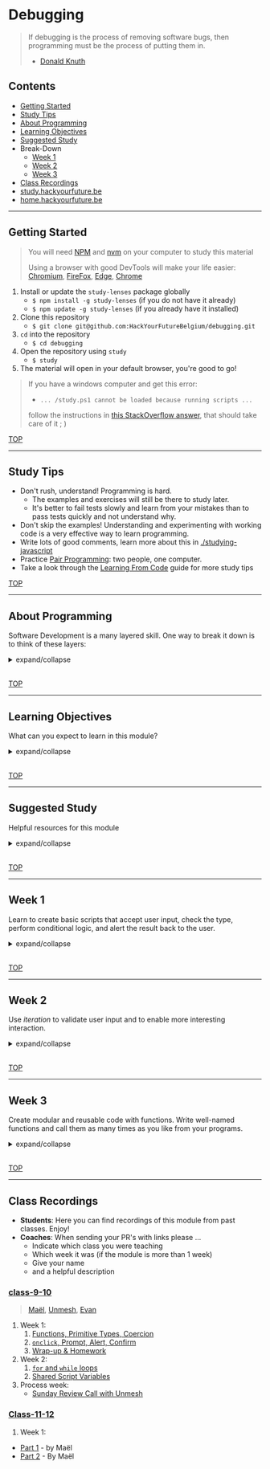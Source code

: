 # Debugging

> If debugging is the process of removing software bugs, then programming must be the process of putting them in.
> - [Donald Knuth](https://en.wikipedia.org/wiki/Donald_Knuth)

## Contents

- [Getting Started](#getting-started)
- [Study Tips](#study-tips)
- [About Programming](#about-programming)
- [Learning Objectives](#learning-objectives)
- [Suggested Study](#suggested-study)
- Break-Down
  - [Week 1](#week-1)
  - [Week 2](#week-2)
  - [Week 3](#week-3)
- [Class Recordings](#class-recordings)
- [study.hackyourfuture.be](https://study.hackyourfuture.be)
- [home.hackyourfuture.be](https://home.hackyourfuture.be/)

---

## Getting Started

> You will need [NPM](https://docs.npmjs.com/downloading-and-installing-node-js-and-npm) and [nvm](https://github.com/nvm-sh/nvm#installing-and-updating) on your computer to study this material
>
> Using a browser with good DevTools will make your life easier: [Chromium](http://www.chromium.org/getting-involved/download-chromium), [FireFox](https://www.mozilla.org/en-US/firefox/new/), [Edge](https://www.microsoft.com/edge), [Chrome](https://www.google.com/chrome/)

1. Install or update the `study-lenses` package globally
    - `$ npm install -g study-lenses` (if you do not have it already)
    - `$ npm update -g study-lenses` (if you already have it installed)
2. Clone this repository
    - `$ git clone git@github.com:HackYourFutureBelgium/debugging.git`
3. `cd` into the repository
    - `$ cd debugging`
4. Open the repository using `study`
    - `$ study`
5. The material will open in your default browser, you're good to go!

> If you have a windows computer and get this error:
>
> - `... /study.ps1 cannot be loaded because running scripts ...`
>
> follow the instructions in [this StackOverflow answer](https://stackoverflow.com/a/63424744), that should take care of it ; )

[TOP](#debugging)

---

## Study Tips

- Don't rush, understand!  Programming is hard.
  - The examples and exercises will still be there to study later.
  - It's better to fail tests slowly and learn from your mistakes than to pass tests quickly and not understand why.
- Don't skip the examples!  Understanding and experimenting with working code is a very effective way to learn programming.
- Write lots of good comments, learn more about this in [./studying-javascript](./studying-javascript)
- Practice [Pair Programming](https://study.hackyourfuture.be/collaborating/pair-programming): two people, one computer.
- Take a look through the [Learning From Code](https://study.hackyourfuture.be/learning/learning-from-code) guide for more study tips

[TOP](#debugging)

---

## About Programming

Software Development is a many layered skill. One way to break it down is to think of these layers:

<details>
<summary>expand/collapse</summary>
<br>

1. **Source Code**: _The basic literacy of programming_
    - Learning the key words (_vocabulary_) and syntax (_grammar_) for your programming language
    - Being able to read your code out loud, or write the code that someone else is describing
    - Fixing syntax errors that occur when you try to run your code
    - Writing code that does not have syntax errors, and spotting syntax errors when you do
    - > _The **Debugging** Module will focus on these skills_
2. **Machine Instructions**: _The basic mechanics of programming_
    - Understanding the life-cycle of your program
    - Understand how the computer will interpret your source code to create a running program
    - Understand what about your code matters to the computer, and what matters to people
    - Predicting which lines of code will be executed in which order
    - Predicting how each line of code will change what is stored in program memory
    - Reading error messages & callstacks to fix fix semantic errors that occur when you run your code
    - > _The **Debugging** Module will focus on these skills_
3. **Problem Solving & Algorithms**: _Breaking down large problems to be solved in small steps_
    - Understanding a coding challenge and being able to break it down in different ways
    - Determining which solution strategies are correct for which types of problems
    - Understanding how test cases are used to describe your solution strategy
    - Identifying the best language feature to use with your strategy
    - Reading test cases to understand how code is _supposed to_ behave
    - Using Test Cases to structure your solution design process (Test Driven Development)
    - Identifying and isolating mistakes in your code by reading failing test cases
    - Demonstrating your code does what you think it does by passing test cases
    - > _The **Problem Solving** Module will focus on these skills_
4. **Software Design**: _Organizing smaller pieces of code into full software solutions_
    - All in good time ;)
    - > _Every module starting with **Separation of Concerns** will focus on these skills_

</details>
<br>

[TOP](#debugging)

---

## Learning Objectives

What can you expect to learn in this module?

<details>
<summary>expand/collapse</summary>


### Programming Skills

- [Learning from Code](https://study.hackyourfuture.be/learning/learning-from-code)
  - Reading & understanding source code
  - Making small, incremental experiments
  - Copying & modifying others' code
- Tracing Program Execution
  - Stepping through code with JS Tutor, DevTools & VSC debugger
  - Tracing values manually with pencil & paper
  - Using the `debugger` statement & break points to explore your code
- Using `console.assert` for small inline tests
  - Learn to _predict_ what _will happen_ using `console.assert`
  - Instead of only _describing_ what _did happen_ using `console.log`
- Debugging:
  - Bugs are when you don't understand what your code is doing, not when your code doesn't understand what you want it to do!  The computer is always right :)
  - Identify the line(s) of code that are not doing what you expect
  - Find several other ways of writing that line
  - Replace with the one that works and that you understand best
- Errors:
  - _Syntax vs. Semantic_: Some errors happen because you wrote JavaScript that the interpreter couldn't interpret (syntax), other errors happen when you try to do something that isn't allowed (semantic).
  - _Creation vs. Execution_: Some errors are thrown before the program actually becomes a process (creation phase), others are thrown during program execution when a line of code is reached (execution phase).

### Isolating JavaScript

- Primitives Types & Strict Comparison
  - _types_: find the type of a primitive using `typeof`
  - _strict comparison_: compare the type _and_ value of two primitives using `===` & `!==`
  - _explicit coercion_: casting between primitive types
- Explicit Type Coercion
  - `Boolean`, `String`, `Number`
- Operators & Comparisons
  - `===`, `!==`
  - `isNaN` and `Number.isNaN`
  - `>`, `<`, `>=`, `<=`
  - `&&`, `||`, `??`, `!`
  - `x++`, `++x`, `x--`, `--x`
  - `+`, `*`, `/`, `-`, `%`
  - `x ? y : z`
- Variables:
  - `let` & `const`
  - Declaration, Assignment & Re-Assignment.
  - Block Scope
- Functions
  - `() => {}`:
  - Declaring vs. Calling
  - Arguments vs. Parameters
  - Return Values
  - Lexical scope
- Control Flow
  - Conditionals
  - Loops
- `prompt`, `alert`, and `confirm`
  - Validating user input
  - Providing helpful feedback

### Debugging Skills

- `console.log`
  - Printing values to understand what _did_ happen in your code
  - _Always print the **type** AND the **value**_
- `console.assert`
  - Asserting values to _predict_ what will happen in your code
  - Practice how to use all comparison operators to assert values in memory
- Stepping through code execution
  - Using debugging tools to execute your code one step at a time
  - Predict which line of code will execute next
  - Explain and understand how each line of code changes what is in memory
  - Predict what will change in memory after each step of execution
- The `debugger` statement
- Using professional JS debugging tools
  - Browser Debugger
  - VSCode Debugger
- Using learning-focused debugging tools
  - JS Tutor

### JS Program Life-Cycle:

1. _Source code_: The `.js` text file you write.  These are just instructions saved as text in your computer, not a live process (a process is an active instance of a program)!
2. _Creation Phase_: When the JavaScript interpreter first reads your instructions from the program.  At this point it will load the program into memory (thus making a process) and check for some types of errors.
3. _Execution Phase_: This is the real deal! The JavaScript interpreter will now step through your instructions _one line at a time_, updating the (process) memory according to your instructions.

### Integrating JavaScript

- Document Life-Cycle
  - `<head>`: Scripts & styles are loaded top to bottom, before the `<body>`
  - `<body>`: Everything is executed/loaded top to bottom
- Event-Driven Programming (Handling user input)
  - HTML `onclick` attribute
  - well-organized source files

</details>
<br>


[TOP](#debugging)

---

## Suggested Study

Helpful resources for this module

<details>
<summary>expand/collapse</summary>
<br>

> [study.hackyourfuture.be/javascript](https://study.hackyourfuture.be/javascript)

### compute-it.toxicode

- [the game](http://compute-it.toxicode.fr/) (_**highly** recommended_)
- [about the game](http://compute-it.toxicode.fr/about.html)

### What is JavaScript?

- [Andrew Mosh](https://www.youtube.com/watch?v=upDLs1sn7g4)
- [Code School](https://www.youtube.com/watch?v=nItSSTwBvSU)
- [MDN: First Steps](https://developer.mozilla.org/en-US/docs/Learn/JavaScript/First_steps/What_is_JavaScript)
- [javascript.info](https://javascript.info/intro)
- [Danielle Thé](https://www.youtube.com/watch?v=gT0Lh1eYk78)

### Debugging Tools

- [Errors & Debugging](https://education.launchcode.org/intro-to-professional-web-dev/chapters/errors-and-debugging/index.html)
- [Developer Console](https://javascript.info/devtools)
- [Debugging in Chrome](https://javascript.info/debugging-chrome)
  - [breakpoints](https://developers.google.com/web/tools/chrome-devtools/javascript/reference)
- [Debugging in FireFox](https://developer.mozilla.org/en-US/docs/Tools/Debugger)
- [pythontutor.com](http://pythontutor.com/) -> [JS Tutor](http://pythontutor.com/javascript.html)

### Examples and Exercises

There are 5 directories of examples & exercises in this repo. Each directory has a bunch of chapters that should be studied in order (ie. `/1-isolate/01-variables` before `/1-isolate/02-value-swaps`).  However you can study the main directories at the same time, for example `/2-interact/01-prompt-alert-confirm` builds on top of only the first few chapters in `/1-isolate`.

Many of these exercises will come with a solution, for example:  `exercise.js` & `exercise.re.js`. The `.re.` stands for _**reverse engineering**_, the practice of rebuilding a program by studying it's behavior (user experience) without reading the source code. Your aren't expected to write the same code as the solution, there are many right answers!  When you open one of these `.re.` files from the table of contents, their code will be minified and unreadable. Instead of reading the code you should run the script and examine the flowchart to understand how your solution should behave.

- **[./errors](./errors)**: JavaScript errors - get over the initial fear by throwing your own errors. Then learn how to pause on errors in the debugger, to read callstack messages, and to handle errors with `try`/`catch`.
- **[./1-isolate](./1-isolate)**: Practice the foundations of JavaScript in isolation. Learn to step through and predict your program's execution using the _debugger_ and _JS Tutor_. These examples and exercises have no user input and have no HTML/CSS.
- **[./2-interact](./2-interact)**: Learn to work with _primitive types_ and _control flow_ by writing interactive scripts. Code in this folder uses `prompt`, `alert`, and `confirm` for handling user interactions, but still have no user interface (HTML/CSS).
- **[./3-integrate](./3-integrate)**: Learn how to write your JavaScript in an HTML file using `<script>` tags.  Add `on_something_` attributes to your DOM elements so users can trigger your scripts by taking different actions.
- **[./4-separate](./4-separate)**: Bring it all together! Learn to write full projects using HTML, CSS & JS stored in separate files.  You will learn to organize your code into a folder structure and to load your scripts using the `<script src="./folder/file.js">` syntax

### More Examples and Exercises

- [debuggercises](https://github.com/hackyourfuturebelgium/debuggercises)
- [using-user-input](https://github.com/HackYourFutureBelgium/using-user-input)

### Regular Expressions

You can get by without them, but when you need them they'll save your life.

- Interactives
  - [regex.guide](https://regex.guide/): learn to build regular expressions one question at a time
  - [regexer.com](https://regexr.com/): realtime regex with a visual breakdown of your regular expression
  - [Regex Crossword](https://regexcrossword.com/): games to learn regular expressions
- References
  - [The Coding Train](https://shiffman.net/a2z/regex/)
  - [javascript.info](https://javascript.info/regular-expressions)
  - [FreeCodeCamp](https://www.youtube.com/watch?v=909NfO1St0A)
  - [MDN](https://developer.mozilla.org/en-US/docs/Web/JavaScript/Guide/Regular_Expressions)


</details>
<br>

[TOP](#debugging)

---

## Week 1

Learn to create basic scripts that accept user input, check the type, perform conditional logic, and alert the result back to the user.

<details>
<summary>expand/collapse</summary>
<br>

### Before Class

#### Software Installations

You __*must*__ have these softwares installed for class on Sunday

- [NPM](https://docs.npmjs.com/downloading-and-installing-node-js-and-npm)
- [Node.js](https://nodejs.org/en/download/)
- the `study` CLI tool: `$ npm install -g study-lenses`

#### Coding Prep

You don't need to understand this material perfectly, it's just important you aren't seeing it for the first time in class on Sunday.

- Read through [./studying-javascript](./studying-javascript?hyf)
- Spend ~30 minutes playing [compute-it.toxicode](http://compute-it.toxicode.fr/)
- [./1-isolate](./1-isolate?hyf) (examples only)
  - 1: Variables
  - 3: Primitive Types
  - 4: Comparing and Asserting
  - 5: Explicit Coercion
  - 7: Block Scope
- [./2-interact](./2-interact?hyf) (examples only)
  - 1: Prompt, Alert, Confirm
  - 2: Validating User Input

### During Class

Write scripts that check and coerce the type of user input.

#### Before Break

Your coach will present the examples for the following chapters of `./1-isolate`, then you will break into small groups and work on the exercises

- [./1-isolate](./1-isolate?hyf)
  - 4: Comparing and Asserting
  - 5: Explicit coercion (`Boolean` -> truthiness)
  - 8: Conditionals

#### After Break

These exercises each have a solution, for example:  `exercise.js` & `exercise.re.js`. The `.re.` stands for _**reverse engineering**_, the practice of rebuilding a program by studying it's behavior (user experience) without reading the source code. Your aren't expected to write the same code as the solution, there are many right answers!  When you open one of these `.re.` files from the table of contents, their code will be minified and unreadable. Instead of reading the code you should run the script and examine the flowchart to understand how your solution (in the file without `.re.`) should behave.

- [./1-isolate/05-explicit-coercion](./1-isolate/05-explicit-coercion?hyf) `Number`
- [./2-interact/02-user-flow](./2-interact/02-user-flow?hyf)

### After Class

No project this week!

Continue working on your portfolio from the UX/UI module and have as many group study sessions as possible. It's important that you start out comfortable and confident in these first weeks of JS.

</details>
<br>

[TOP](#debugging)

---

## Week 2

Use _iteration_ to validate user input and to enable more interesting interaction.

<details>
<summary>expand/collapse</summary>
<br>

### Before Class

The topics for this Sunday will be `while` loops, `for` loops, and a little bit of String manipulation.  Below are a few resources to get you started but don't stop here. Take a look through the resources in [study.hackyourfuture.be](https://study.hackyourfuture.be/javascript/) to find the links that help you the most.  Got a suggestion for this list? send a PR!

- Loops
  - [javascript.info](https://javascript.info/while-for)
  - [Mosh](https://www.youtube.com/watch?v=s9wW2PpJsmQ) (for)
- Strings
  - [javascript.info](https://javascript.info/string) (through "changing the case")
  - [launchcode.org](https://education.launchcode.org/intro-to-professional-web-dev/chapters/strings/index.html)
- [./1-isolate](./1-isolate?hyf) (examples only)
  - Comparisons
  - While Loops
  - Break & Continue
  - Increment & Decrement
  - For Loops

### During Class

#### Before Break

- Isolate
  - `while` Loops
  - `break` & `continue`
- Interact
  - Input/Output Loops

#### After Break

- Isolate
  - `for` loops
- Interact
  - Iterating user input

### After Class

> project coming soon

</details>
<br>

[TOP](#debugging)

---

## Week 3

Create modular and reusable code with functions. Write well-named functions and call them as many times as you like from your programs.

<details>
<summary>expand/collapse</summary>
<br>

### Before Class

### During Class

#### Before Break

#### After Break

### After Class


</details>
<br>

[TOP](#debugging)

---

## Class Recordings

- **Students**: Here you can find recordings of this module from past classes.  Enjoy!
- **Coaches**: When sending your PR's with links please ...
  - Indicate which class you were teaching
  - Which week it was (if the module is more than 1 week)
  - Give your name
  - and a helpful description

### [class-9-10](https://github.com/hackyourfuturebelgium/class-9-10)

> [Maël](https://github.com/maeligg), [Unmesh](https://github.com/unmeshvrije), [Evan](https://github.com/colevandersWands)

1. Week 1:
   1. [Functions, Primitive Types, Coercion](https://vimeo.com/428979153)
   2. [`onclick`, Prompt, Alert, Confirm](https://vimeo.com/428982613)
   3. [Wrap-up & Homework](https://vimeo.com/428992050)
2. Week 2:
   1. [`for` and `while` loops](https://vimeo.com/431703195)
   2. [Shared Script Variables](https://vimeo.com/431703540)
3. Process week:
   - [Sunday Review Call with Unmesh](https://vimeo.com/433635577)

### [Class-11-12](https://github.com/hackyourfuturebelgium/class-11-12)

1. Week 1:
  - [Part 1](https://vimeo.com/472213092) - by Maël
  - [Part 2](https://vimeo.com/472190972) - By Maël
